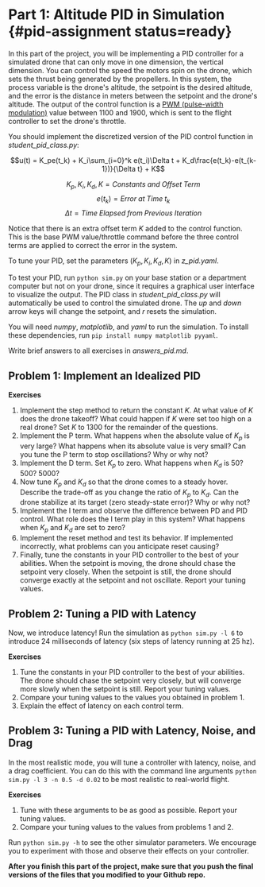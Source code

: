 # Part 1: Altitude PID in Simulation {#pid-assignment status=ready}

In this part of the project, you will be implementing a PID controller for a simulated drone that can only move in one dimension, the vertical dimension.  You can control the speed the motors spin on the drone, which sets the thrust being generated by the propellers. In this system, the process variable is the drone's altitude, the setpoint is the desired altitude, and the error is the distance in meters between the setpoint and the drone's altitude. The output of the control function is a [PWM (pulse-width modulation)](https://en.wikipedia.org/wiki/Pulse-width_modulation)
value between 1100 and 1900, which is sent to the flight controller to
set the drone's throttle.

You should implement the discretized version of the PID control function in <i>student_pid_class.py</i>:

$$u(t) = K_pe(t_k) + K_i\sum_{i=0}^k e(t_i)\Delta t + K_d\frac{e(t_k)-e(t_{k-1})}{\Delta t} + K$$

$$K_p, K_i, K_d, K = Constants \; and \; Offset \; Term$$
$$e(t_k) = Error \; at \; Time \; t_k$$
$$\Delta t = Time \; Elapsed \; from \; Previous \; Iteration$$

Notice that there is an extra offset term $K$ added to the control function. This is the base PWM value/throttle command before the three control terms are applied to correct the error in the system.

To tune your PID, set the parameters ($K_p, K_i, K_d, K$) in <i>z_pid.yaml</i>.  

To test your PID, run `python sim.py` on your base station or a department computer but not on your drone, since it requires a graphical user interface to visualize the output. The PID class in <i>student_pid_class.py</i> will automatically be used to control the simulated drone. The _up_ and _down_ arrow keys will change the setpoint, and _r_ resets the simulation.  

You will need _numpy_, _matplotlib_, and _yaml_ to run the simulation. To install these dependencies, run `pip install numpy matplotlib pyyaml`.  

Write brief answers to all exercises in <i>answers_pid.md</i>.   

## Problem 1:  Implement an Idealized PID

**Exercises**

  1. Implement the step method to return the constant $K$. At what value of
  $K$ does the drone takeoff? What could happen if $K$ were set too high on a real drone? Set $K$ to 1300 for the remainder of the questions.
  2. Implement the P term. What happens when the absolute value of $K_p$ is very large? What happens when its absolute value is very small? Can you tune the P term to stop oscillations? Why or why not?  
  3. Implement the D term. Set $K_p$ to zero. What happens when $K_d$ is 50? 500? 5000?  
  4. Now tune $K_p$ and $K_d$ so that the drone comes to a steady hover. Describe the trade-off as you change the ratio of $K_p$ to $K_d$. Can the drone stabilize at its target (zero steady-state error)? Why or why not?  
  5. Implement the I term and observe the difference between PD and PID control. What role does the I term play in this system? What happens when $K_p$ and $K_d$ are set to zero?  
  6. Implement the reset method and test its behavior. If implemented incorrectly, what problems can you anticipate reset causing?  
  7. Finally, tune the constants in your PID controller to the best of your abilities. When the setpoint is moving, the drone should chase the setpoint very closely. When the setpoint is still, the drone should converge exactly at the setpoint and not oscillate. Report your tuning values.

## Problem 2: Tuning a PID with Latency

Now, we introduce latency!  Run the simulation as `python sim.py -l 6` to
introduce 24 milliseconds of latency (six steps of latency running at
25 hz).  

**Exercises**

  1. Tune the constants in your PID controller to the best of your abilities. The drone should chase the setpoint very closely, but will converge more slowly when the setpoint is still. Report your tuning values.  
  2. Compare your tuning values to the values you obtained in problem 1.  
  3. Explain the effect of latency on each control term.  

## Problem 3: Tuning a PID with Latency, Noise, and Drag

In the most realistic mode, you will tune a controller with latency,
noise, and a drag coefficient.  You can do this with the command line
arguments `python sim.py -l 3 -n 0.5 -d 0.02` to be most realistic to
real-world flight.

**Exercises**

  1. Tune with these arguments to be as good as possible. Report your tuning values.  
  2. Compare your tuning values to the values from problems 1 and 2.  

Run `python sim.py -h` to see the other simulator parameters. We
encourage you to experiment with those and observe their
effects on your controller.

**After you finish this part of the project, make sure that you push the final versions of the files that you modified to your Github repo.**
